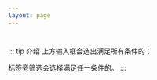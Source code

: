 ```yaml
---
layout: page
---
```


#

<script setup>
import Logs from './components/Logs.vue'
</script>

<Logs>

::: tip 介绍
上方输入框会选出满足所有条件的；

标签旁筛选会选择满足任一条件的。
:::
</Logs>
